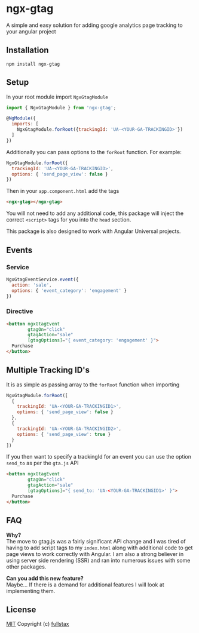 # ngx-gtag

A simple and easy solution for adding google analytics page tracking to your angular project

## Installation

`npm install ngx-gtag`

## Setup
In your root module import `NgxGtagModule`
```js
import { NgxGtagModule } from 'ngx-gtag';

@NgModule({
  imports: [
    NgxGtagModule.forRoot({trackingId: 'UA-<YOUR-GA-TRACKINGID>'})
  ]
})
```

Additionally you can pass options to the `forRoot` function. For example:
```js
NgxGtagModule.forRoot({
  trackingId: 'UA-<YOUR-GA-TRACKINGID>',
  options: { 'send_page_view': false }
})
```

Then in your `app.component.html` add the tags
```html
<ngx-gtag></ngx-gtag>
```

You will not need to add any additional code, this package will inject the correct `<script>` tags for you into the `head` section.

This package is also designed to work with Angular Universal projects.

## Events
### Service
```js
NgxGtagEventService.event({
  action: 'sale',
  options: { 'event_category': 'engagement' }
})
```

### Directive
```html
<button ngxGtagEvent
        gtagOn="click"
        gtagAction="sale"
        [gtagOptions]="{ event_category: 'engagement' }">
  Purchase
</button>
```

## Multiple Tracking ID's
It is as simple as passing array to the `forRoot` function when importing
```js
NgxGtagModule.forRoot([
  {
    trackingId: 'UA-<YOUR-GA-TRACKINGID1>',
    options: { 'send_page_view': false }
  },
  {
    trackingId: 'UA-<YOUR-GA-TRACKINGID2>',
    options: { 'send_page_view': true }
  }
])
```

If you then want to specify a trackingId for an event you can use the option `send_to` as per the `gta.js` API
```html
<button ngxGtagEvent
        gtagOn="click"
        gtagAction="sale"
        [gtagOptions]="{ send_to: 'UA-<YOUR-GA-TRACKINGID1>' }">
  Purchase
</button>
```

## FAQ

**Why?**  
The move to gtag.js was a fairly significant API change and I was tired of having to add script tags to my `index.html` along with additional code to get page views to work correctly with Angular. I am also a strong believer in using server side rendering (SSR) and ran into numerous issues with some other packages.

**Can you add this new feature?**  
Maybe... If there is a demand for additional features I will look at implementing them.

## License

[MIT](LICENSE.md) Copyright (c) [fullstax](https://fullstax.net)